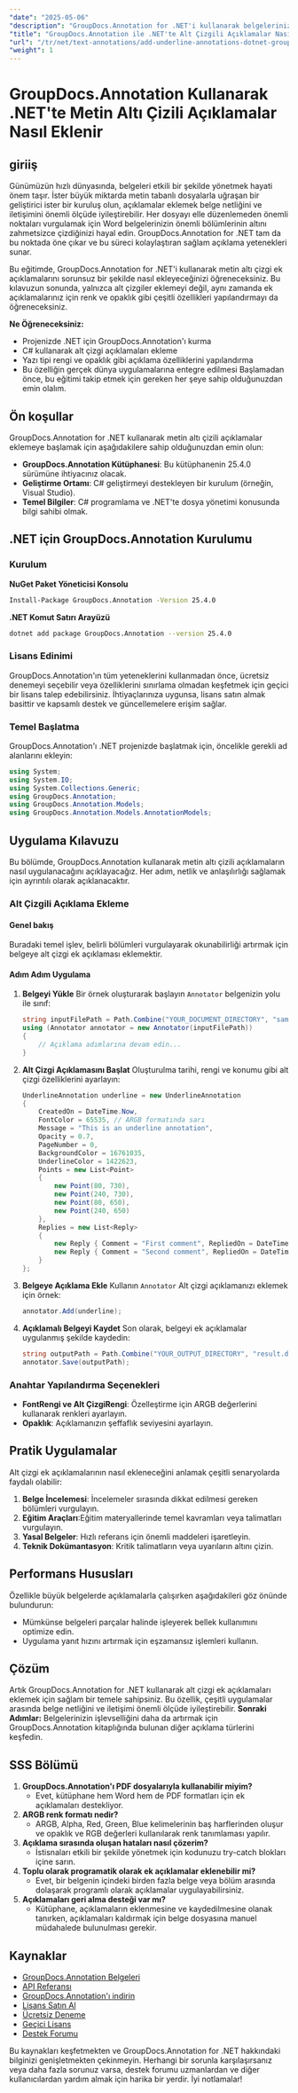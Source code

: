 ```yaml
---
"date": "2025-05-06"
"description": "GroupDocs.Annotation for .NET'i kullanarak belgelerinize alt çizgi ek açıklamalarını nasıl etkili bir şekilde ekleyeceğinizi öğrenin. Belge netliğini ve iletişimi kolaylıkla geliştirin."
"title": "GroupDocs.Annotation ile .NET'te Alt Çizgili Açıklamalar Nasıl Eklenir"
"url": "/tr/net/text-annotations/add-underline-annotations-dotnet-groupdocs/"
"weight": 1
---
```


# GroupDocs.Annotation Kullanarak .NET'te Metin Altı Çizili Açıklamalar Nasıl Eklenir
## giriiş
Günümüzün hızlı dünyasında, belgeleri etkili bir şekilde yönetmek hayati önem taşır. İster büyük miktarda metin tabanlı dosyalarla uğraşan bir geliştirici ister bir kuruluş olun, açıklamalar eklemek belge netliğini ve iletişimini önemli ölçüde iyileştirebilir. Her dosyayı elle düzenlemeden önemli noktaları vurgulamak için Word belgelerinizin önemli bölümlerinin altını zahmetsizce çizdiğinizi hayal edin. GroupDocs.Annotation for .NET tam da bu noktada öne çıkar ve bu süreci kolaylaştıran sağlam açıklama yetenekleri sunar.

Bu eğitimde, GroupDocs.Annotation for .NET'i kullanarak metin altı çizgi ek açıklamalarını sorunsuz bir şekilde nasıl ekleyeceğinizi öğreneceksiniz. Bu kılavuzun sonunda, yalnızca alt çizgiler eklemeyi değil, aynı zamanda ek açıklamalarınız için renk ve opaklık gibi çeşitli özellikleri yapılandırmayı da öğreneceksiniz.

**Ne Öğreneceksiniz:**
- Projenizde .NET için GroupDocs.Annotation'ı kurma
- C# kullanarak alt çizgi açıklamaları ekleme
- Yazı tipi rengi ve opaklık gibi açıklama özelliklerini yapılandırma
- Bu özelliğin gerçek dünya uygulamalarına entegre edilmesi
Başlamadan önce, bu eğitimi takip etmek için gereken her şeye sahip olduğunuzdan emin olalım.
## Ön koşullar
GroupDocs.Annotation for .NET kullanarak metin altı çizili açıklamalar eklemeye başlamak için aşağıdakilere sahip olduğunuzdan emin olun:
- **GroupDocs.Annotation Kütüphanesi**: Bu kütüphanenin 25.4.0 sürümüne ihtiyacınız olacak.
- **Geliştirme Ortamı**: C# geliştirmeyi destekleyen bir kurulum (örneğin, Visual Studio).
- **Temel Bilgiler**: C# programlama ve .NET'te dosya yönetimi konusunda bilgi sahibi olmak.
## .NET için GroupDocs.Annotation Kurulumu
### Kurulum
**NuGet Paket Yöneticisi Konsolu**
```bash
Install-Package GroupDocs.Annotation -Version 25.4.0
```
**.NET Komut Satırı Arayüzü**
```bash
dotnet add package GroupDocs.Annotation --version 25.4.0
```
### Lisans Edinimi
GroupDocs.Annotation'ın tüm yeteneklerini kullanmadan önce, ücretsiz denemeyi seçebilir veya özelliklerini sınırlama olmadan keşfetmek için geçici bir lisans talep edebilirsiniz. İhtiyaçlarınıza uygunsa, lisans satın almak basittir ve kapsamlı destek ve güncellemelere erişim sağlar.
### Temel Başlatma
GroupDocs.Annotation'ı .NET projenizde başlatmak için, öncelikle gerekli ad alanlarını ekleyin:
```csharp
using System;
using System.IO;
using System.Collections.Generic;
using GroupDocs.Annotation;
using GroupDocs.Annotation.Models;
using GroupDocs.Annotation.Models.AnnotationModels;
```
## Uygulama Kılavuzu
Bu bölümde, GroupDocs.Annotation kullanarak metin altı çizili açıklamaların nasıl uygulanacağını açıklayacağız. Her adım, netlik ve anlaşılırlığı sağlamak için ayrıntılı olarak açıklanacaktır.
### Alt Çizgili Açıklama Ekleme
#### Genel bakış
Buradaki temel işlev, belirli bölümleri vurgulayarak okunabilirliği artırmak için belgeye alt çizgi ek açıklaması eklemektir.
#### Adım Adım Uygulama
1. **Belgeyi Yükle**
   Bir örnek oluşturarak başlayın `Annotator` belgenizin yolu ile sınıf:
   ```csharp
   string inputFilePath = Path.Combine("YOUR_DOCUMENT_DIRECTORY", "sample.docx");
   using (Annotator annotator = new Annotator(inputFilePath))
   {
       // Açıklama adımlarına devam edin...
   }
   ```
2. **Alt Çizgi Açıklamasını Başlat**
   Oluşturulma tarihi, rengi ve konumu gibi alt çizgi özelliklerini ayarlayın:
   ```csharp
   UnderlineAnnotation underline = new UnderlineAnnotation
   {
       CreatedOn = DateTime.Now,
       FontColor = 65535, // ARGB formatında sarı
       Message = "This is an underline annotation",
       Opacity = 0.7,
       PageNumber = 0,
       BackgroundColor = 16761035,
       UnderlineColor = 1422623, 
       Points = new List<Point>
       {
           new Point(80, 730),
           new Point(240, 730),
           new Point(80, 650),
           new Point(240, 650)
       },
       Replies = new List<Reply>
       {
           new Reply { Comment = "First comment", RepliedOn = DateTime.Now },
           new Reply { Comment = "Second comment", RepliedOn = DateTime.Now }
       }
   };
   ```
3. **Belgeye Açıklama Ekle**
   Kullanın `Annotator` Alt çizgi açıklamanızı eklemek için örnek:
   ```csharp
   annotator.Add(underline);
   ```
4. **Açıklamalı Belgeyi Kaydet**
   Son olarak, belgeyi ek açıklamalar uygulanmış şekilde kaydedin:
   ```csharp
   string outputPath = Path.Combine("YOUR_OUTPUT_DIRECTORY", "result.docx");
   annotator.Save(outputPath);
   ```
### Anahtar Yapılandırma Seçenekleri
- **FontRengi ve Alt ÇizgiRengi**: Özelleştirme için ARGB değerlerini kullanarak renkleri ayarlayın.
- **Opaklık**: Açıklamanızın şeffaflık seviyesini ayarlayın.
## Pratik Uygulamalar
Alt çizgi ek açıklamalarının nasıl ekleneceğini anlamak çeşitli senaryolarda faydalı olabilir:
1. **Belge İncelemesi**: İncelemeler sırasında dikkat edilmesi gereken bölümleri vurgulayın.
2. **Eğitim Araçları**:Eğitim materyallerinde temel kavramları veya talimatları vurgulayın.
3. **Yasal Belgeler**: Hızlı referans için önemli maddeleri işaretleyin.
4. **Teknik Dokümantasyon**: Kritik talimatların veya uyarıların altını çizin.
## Performans Hususları
Özellikle büyük belgelerde açıklamalarla çalışırken aşağıdakileri göz önünde bulundurun:
- Mümkünse belgeleri parçalar halinde işleyerek bellek kullanımını optimize edin.
- Uygulama yanıt hızını artırmak için eşzamansız işlemleri kullanın.
## Çözüm
Artık GroupDocs.Annotation for .NET kullanarak alt çizgi ek açıklamaları eklemek için sağlam bir temele sahipsiniz. Bu özellik, çeşitli uygulamalar arasında belge netliğini ve iletişimi önemli ölçüde iyileştirebilir. 
**Sonraki Adımlar:**
Belgelerinizin işlevselliğini daha da artırmak için GroupDocs.Annotation kitaplığında bulunan diğer açıklama türlerini keşfedin.
## SSS Bölümü
1. **GroupDocs.Annotation'ı PDF dosyalarıyla kullanabilir miyim?**
   - Evet, kütüphane hem Word hem de PDF formatları için ek açıklamaları destekliyor.
2. **ARGB renk formatı nedir?**
   - ARGB, Alpha, Red, Green, Blue kelimelerinin baş harflerinden oluşur ve opaklık ve RGB değerleri kullanılarak renk tanımlaması yapılır.
3. **Açıklama sırasında oluşan hataları nasıl çözerim?**
   - İstisnaları etkili bir şekilde yönetmek için kodunuzu try-catch blokları içine sarın.
4. **Toplu olarak programatik olarak ek açıklamalar eklenebilir mi?**
   - Evet, bir belgenin içindeki birden fazla belge veya bölüm arasında dolaşarak programlı olarak açıklamalar uygulayabilirsiniz.
5. **Açıklamaları geri alma desteği var mı?**
   - Kütüphane, açıklamaların eklenmesine ve kaydedilmesine olanak tanırken, açıklamaları kaldırmak için belge dosyasına manuel müdahalede bulunulması gerekir.
## Kaynaklar
- [GroupDocs.Annotation Belgeleri](https://docs.groupdocs.com/annotation/net/)
- [API Referansı](https://reference.groupdocs.com/annotation/net/)
- [GroupDocs.Annotation'ı indirin](https://releases.groupdocs.com/annotation/net/)
- [Lisans Satın Al](https://purchase.groupdocs.com/buy)
- [Ücretsiz Deneme](https://releases.groupdocs.com/annotation/net/)
- [Geçici Lisans](https://purchase.groupdocs.com/temporary-license/)
- [Destek Forumu](https://forum.groupdocs.com/c/annotation/) 

Bu kaynakları keşfetmekten ve GroupDocs.Annotation for .NET hakkındaki bilginizi genişletmekten çekinmeyin. Herhangi bir sorunla karşılaşırsanız veya daha fazla sorunuz varsa, destek forumu uzmanlardan ve diğer kullanıcılardan yardım almak için harika bir yerdir. İyi notlamalar!